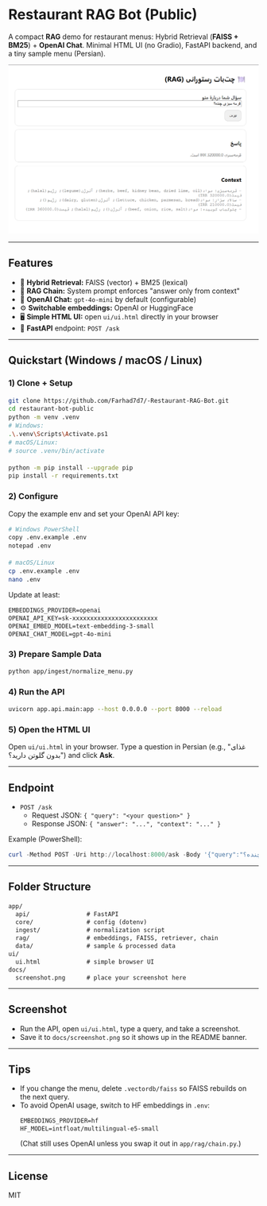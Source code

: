 # Restaurant RAG Bot (Public)

A compact **RAG** demo for restaurant menus: Hybrid Retrieval (**FAISS + BM25**) + **OpenAI Chat**.
Minimal HTML UI (no Gradio), FastAPI backend, and a tiny sample menu (Persian).

![screenshot](docs/screenshot.png)

---

## Features
- 🔎 **Hybrid Retrieval:** FAISS (vector) + BM25 (lexical)
- 🧠 **RAG Chain:** System prompt enforces "answer only from context"
- 🤖 **OpenAI Chat:** `gpt-4o-mini` by default (configurable)
- ⚙️ **Switchable embeddings:** OpenAI or HuggingFace
- 🖥️ **Simple HTML UI:** open `ui/ui.html` directly in your browser
- 🚀 **FastAPI** endpoint: `POST /ask`

---

## Quickstart (Windows / macOS / Linux)

### 1) Clone + Setup
```bash
git clone https://github.com/Farhad7d7/-Restaurant-RAG-Bot.git
cd restaurant-bot-public
python -m venv .venv
# Windows:
.\.venv\Scripts\Activate.ps1
# macOS/Linux:
# source .venv/bin/activate

python -m pip install --upgrade pip
pip install -r requirements.txt
```

### 2) Configure
Copy the example env and set your OpenAI API key:
```bash
# Windows PowerShell
copy .env.example .env
notepad .env

# macOS/Linux
cp .env.example .env
nano .env
```
Update at least:
```env
EMBEDDINGS_PROVIDER=openai
OPENAI_API_KEY=sk-xxxxxxxxxxxxxxxxxxxxxxxx
OPENAI_EMBED_MODEL=text-embedding-3-small
OPENAI_CHAT_MODEL=gpt-4o-mini
```

### 3) Prepare Sample Data
```bash
python app/ingest/normalize_menu.py
```

### 4) Run the API
```bash
uvicorn app.api.main:app --host 0.0.0.0 --port 8000 --reload
```

### 5) Open the HTML UI
Open `ui/ui.html` in your browser.
Type a question in Persian (e.g., "غذای بدون گلوتن دارید؟") and click **Ask**.

---

## Endpoint
- `POST /ask`
  - Request JSON: `{ "query": "<your question>" }`
  - Response JSON: `{ "answer": "...", "context": "..." }`

Example (PowerShell):
```powershell
curl -Method POST -Uri http://localhost:8000/ask -Body '{"query":"قیمت کوبیده چنده؟"}' -ContentType "application/json"
```

---

## Folder Structure
```text
app/
  api/                # FastAPI
  core/               # config (dotenv)
  ingest/             # normalization script
  rag/                # embeddings, FAISS, retriever, chain
  data/               # sample & processed data
ui/
  ui.html             # simple browser UI
docs/
  screenshot.png      # place your screenshot here
```

---

## Screenshot
- Run the API, open `ui/ui.html`, type a query, and take a screenshot.
- Save it to `docs/screenshot.png` so it shows up in the README banner.

---

## Tips
- If you change the menu, delete `.vectordb/faiss` so FAISS rebuilds on the next query.
- To avoid OpenAI usage, switch to HF embeddings in `.env`:
  ```env
  EMBEDDINGS_PROVIDER=hf
  HF_MODEL=intfloat/multilingual-e5-small
  ```
  (Chat still uses OpenAI unless you swap it out in `app/rag/chain.py`.)

---

## License
MIT
